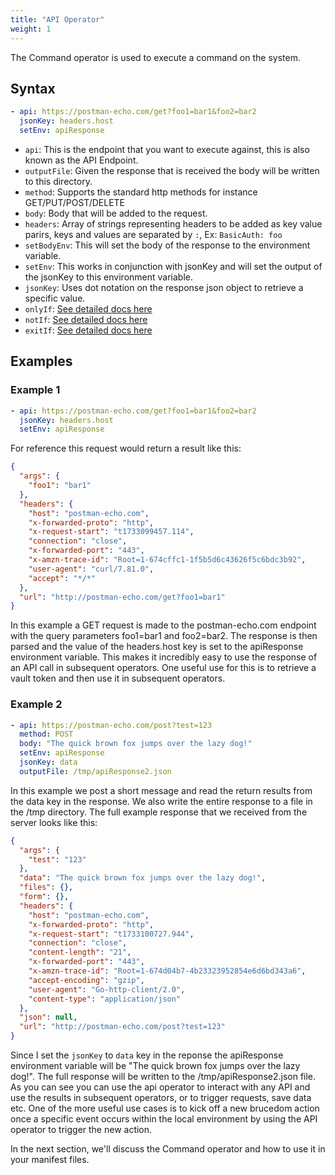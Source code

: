 ```yaml
---
title: "API Operator"
weight: 1
---
```

The Command operator is used to execute a command on the system.

## Syntax

```yaml
- api: https://postman-echo.com/get?foo1=bar1&foo2=bar2
  jsonKey: headers.host
  setEnv: apiResponse
```

* `api`: This is the endpoint that you want to execute against, this is also known as the API Endpoint.
* `outputFile`: Given the response that is received the body will be written to this directory.
* `method`: Supports the standard http methods for instance GET/PUT/POST/DELETE
* `body`: Body that will be added to the request.
* `headers`: Array of strings representing headers to be added as key value parirs, keys and values are separated by `:`, Ex: `BasicAuth: foo`
* `setBodyEnv`: This will set the body of the response to the environment variable.
* `setEnv`: This works in conjunction with jsonKey and will set the output of the jsonKey to this environment variable.
* `jsonKey`: Uses dot notation on the response json object to retrieve a specific value.
* `onlyIf`: [See detailed docs here](/operators/sub-commands)
* `notIf`: [See detailed docs here](/operators/sub-commands)
* `exitIf`: [See detailed docs here](/operators/sub-commands)

## Examples
### Example 1
```yaml
- api: https://postman-echo.com/get?foo1=bar1&foo2=bar2
  jsonKey: headers.host
  setEnv: apiResponse
```

For reference this request would return a result like this:
```json
{
  "args": {
    "foo1": "bar1"
  },
  "headers": {
    "host": "postman-echo.com",
    "x-forwarded-proto": "http",
    "x-request-start": "t1733099457.114",
    "connection": "close",
    "x-forwarded-port": "443",
    "x-amzn-trace-id": "Root=1-674cffc1-1f5b5d6c43626f5c6bdc3b92",
    "user-agent": "curl/7.81.0",
    "accept": "*/*"
  },
  "url": "http://postman-echo.com/get?foo1=bar1"
}
```

In this example a GET request is made to the postman-echo.com endpoint with the query parameters foo1=bar1 and foo2=bar2. The response is then parsed and the value of the headers.host key is set to the apiResponse environment variable. This makes it incredibly easy to use the response of an API call in subsequent operators.  One useful use for this is to retrieve a vault token and then use it in subsequent operators.

### Example 2

```yaml
- api: https://postman-echo.com/post?test=123
  method: POST
  body: "The quick brown fox jumps over the lazy dog!"
  setEnv: apiResponse
  jsonKey: data
  outputFile: /tmp/apiResponse2.json
```
In this example we post a short message and read the return results from the data key in the response.  We also write the entire response to a file in the /tmp directory.  The full example response that we received from the server looks like this:
```json
{
  "args": {
    "test": "123"
  },
  "data": "The quick brown fox jumps over the lazy dog!",
  "files": {},
  "form": {},
  "headers": {
    "host": "postman-echo.com",
    "x-forwarded-proto": "http",
    "x-request-start": "t1733100727.944",
    "connection": "close",
    "content-length": "21",
    "x-forwarded-port": "443",
    "x-amzn-trace-id": "Root=1-674d04b7-4b23323952854e6d6bd343a6",
    "accept-encoding": "gzip",
    "user-agent": "Go-http-client/2.0",
    "content-type": "application/json"
  },
  "json": null,
  "url": "http://postman-echo.com/post?test=123"
}
```

Since I set the `jsonKey` to `data` key in the reponse the apiResponse environment variable will be "The quick brown fox jumps over the lazy dog!".  The full response will be written to the /tmp/apiResponse2.json file.  As you can see you can use the api operator to interact with any API and use the results in subsequent operators, or to trigger requests, save data etc.  One of the more useful use cases is to kick off a new brucedom action once a specific event occurs within the local environment by using the API operator to trigger the new action.

In the next section, we'll discuss the Command operator and how to use it in your manifest files.